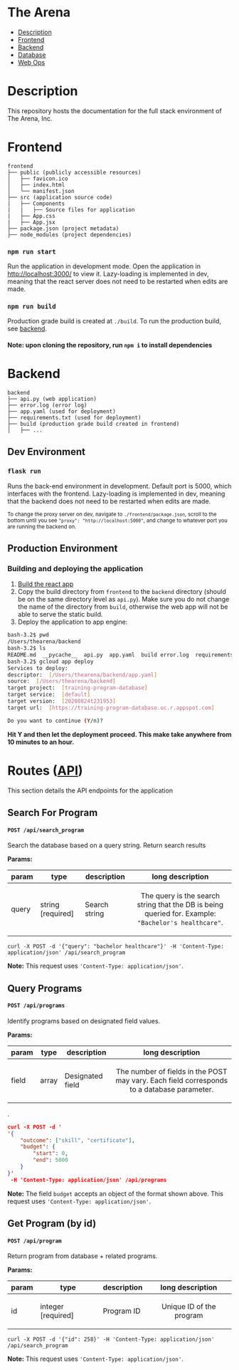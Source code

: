 # The Arena

 - [Description](#description)
- [Frontend](#frontend)
- [Backend](#backend)
- [Database](#database)
- [Web Ops](#web-ops)

# Description

This repository hosts the documentation for the full stack environment of The Arena, Inc.

# Frontend

```
frontend
├── public (publicly accessible resources)
│   ├── favicon.ico
│   ├── index.html
│   └── manifest.json
├── src (application source code)
|   ├── Components
|   |   ├── Source files for application
|   ├── App.css
|   ├── App.jsx
├── package.json (project metadata)
├── node_modules (project dependencies)
```

### `npm run start`

Run the application in development mode. Open the application in [http://localhost:3000/](http://localhost:3000/) to view it. Lazy-loading is implemented in dev, meaning that the react server does not need to be restarted when edits are made.

### `npm run build`

Production grade build is created at `./build`. To run the production build, see [backend](#backend).

#### Note: upon cloning the repository, run `npm i` to install dependencies

# Backend

```
backend
├── api.py (web application)
├── error.log (error log)
├── app.yaml (used for deployment)
├── requirements.txt (used for deployment)
├── build (production grade build created in frontend)
│   ├── ...
```

## Dev Environment

### `flask run`

Runs the back-end environment in development. Default port is 5000, which interfaces with the frontend. Lazy-loading is implemented in dev, meaning that the backend does not need to be restarted when edits are made.


<sup>To change the proxy server on dev, navigate to `./frontend/package.json`, scroll to the bottom until you see `"proxy": "http://localhost:5000"`, and change to whatever port you are running the backend on.</sup>

## Production Environment

### Building and deploying the application

1. [Build the react app](#npm-run-start)
2. Copy the build directory from `frontend` to the `backend` directory (should be on the same directory level as `api.py`). Make sure you do not change the name of the directory from `build`, otherwise the web app will not be able to serve the static build.
3. Deploy the application to app engine:

```bash
bash-3.2$ pwd
/Users/thearena/backend
bash-3.2$ ls
README.md  __pycache__  api.py  app.yaml  build error.log  requirements.txt
bash-3.2$ gcloud app deploy
Services to deploy:
descriptor:  [/Users/thearena/backend/app.yaml]
source:  [/Users/thearena/backend]
target project:  [training-program-database]
target service:  [default]
target version:  [20200824t231953]
target url:  [https://training-program-database.uc.r.appspot.com]

Do you want to continue (Y/n)?
```

**Hit Y and then let the deployment proceed. This make take anywhere from 10 minutes to an hour.**


# Routes ([API](#Backend))

This section details the API endpoints for the application

## Search For Program

#### `POST /api/search_program`

Search the database based on a query string. Return search results

**Params:**

| param | type | description | long description |
| - | - | - | - |
| query | string  [required] | Search string | <p align="center">The query is the search string that the DB is being queried for. Example: `"Bachelor's healthcare"`.</p>
 
`curl -X POST -d '{"query": "bachelor healthcare"}' -H 'Content-Type: application/json' /api/search_program`

 **Note:** This request uses `'Content-Type: application/json'`.

## Query Programs

#### `POST /api/programs`

Identify programs based on designated field values.

**Params:**

| param | type | description | long description |
| - | - | - | - |
| field | array | Designated field | <p align="center">The number of fields in the POST may vary. Each field corresponds to a database parameter.
.</p>

```json
curl -X POST -d '
'{
	"outcome": ["skill", "certificate"], 
	"budget": {
		"start": 0, 
		"end": 5000
	}
}'
 -H 'Content-Type: application/json' /api/programs
```

**Note:** The field `budget` accepts an object of the format shown above. This request uses `'Content-Type: application/json'`.

## Get Program (by id)

#### `POST /api/program`

Return program from database + related programs.

**Params:**

| param | type | description | long description |
| - | - | - | - |
| id | integer  [required] | Program ID | <p align="center">Unique ID of the program</p>
 
`curl -X POST -d '{"id": 258}' -H 'Content-Type: application/json' /api/search_program`

 **Note:** This request uses `'Content-Type: application/json'`.
